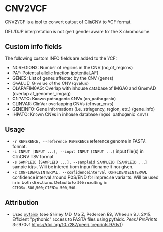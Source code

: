 # CNV2VCF

CNV2VCF is a tool to convert output of [ClinCNV](https://github.com/imgag/ClinCNV) to VCF format.

DEL/DUP interpretation is not (yet) gender aware for the X chromosome.

## Custom info fields

The following custom INFO fields are added to the VCF:
- NOREGIONS: Number of regions in the CNV (no_of_regions)
- PAF: Potential allelic fraction (potential_AF)
- GENES: List of genes affected by the CNV (genes)
- QVALUE: Q-value of the CNV (qvalue)
- OLAPAFIMGAG: Overlap with inhouse database of IMGAG and GnomAD (overlap af_genomes_imgag)
- CNPATO: Known pathogenic CNVs (cn_pathogenic)
- CLINVAR: ClinVar overlapping CNVs (clinvar_cnvs)
- GENEINFO: Gene informations (i.e. stringency, region, etc.) (gene_info)
- IHPATO: Known CNVs in inhouse database (ngsd_pathogenic_cnvs)

## Usage

- `-r REFERENCE, --reference REFERENCE` reference genome in FASTA format.
- `-i INPUT [INPUT ...], --input INPUT [INPUT ...]` input file(s) in ClinCNV TSV format.
- `-s SAMPLEID [SAMPLEID ...], --sampleid SAMPLEID [SAMPLEID ...]` sample id(s). Will be infered from input filename if not given.
- `-c CONFIDENCEINTERVAL, --confidenceinterval CONFIDENCEINTERVAL` confidence interval around POS/END for imprecise variants. Will be used in in both directions. Defaults to `500` resulting in `CIPOS=-500,500;CIEND=-500,500`.

## Attribution

- Uses [pyfaidx](https://pypi.org/project/pyfaidx/) (see Shirley MD, Ma Z, Pedersen BS, Wheelan SJ. 2015. Efficient "pythonic" access to FASTA files using pyfaidx. *PeerJ PrePrints* 3:e970v1 https://doi.org/10.7287/peerj.preprints.970v1)